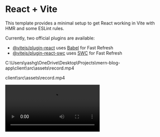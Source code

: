 # React + Vite

This template provides a minimal setup to get React working in Vite with HMR and some ESLint rules.

Currently, two official plugins are available:

- [@vitejs/plugin-react](https://github.com/vitejs/vite-plugin-react/blob/main/packages/plugin-react/README.md) uses [Babel](https://babeljs.io/) for Fast Refresh
- [@vitejs/plugin-react-swc](https://github.com/vitejs/vite-plugin-react-swc) uses [SWC](https://swc.rs/) for Fast Refresh


C:\Users\yashg\OneDrive\Desktop\Projects\mern-blog-app\client\src\assets\record.mp4

client\src\assets\record.mp4

<video controls src="src/assets/record.mp4" title="Title"></video>